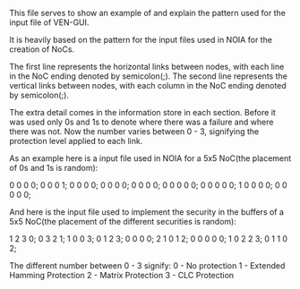 This file serves to show an example of and explain the pattern used for the input file of VEN-GUI.

It is heavily based on the pattern for the input files used in NOIA for the creation of NoCs.

The first line represents the horizontal links between nodes, with each line in the NoC ending denoted by semicolon(;).
The second line represents the vertical links between nodes, with each column in the NoC ending denoted by semicolon(;).

The extra detail comes in the information store in each section. Before it was used only 0s and 1s to denote where there was a failure and where there was not.
Now the number varies between 0 - 3, signifying the protection level applied to each link.

As an example here is a input file used in NOIA for a 5x5 NoC(the placement of 0s and 1s is random):

0 0 0 0; 0 0 0 1; 0 0 0 0; 0 0 0 0; 0 0 0 0; 
0 0 0 0 0; 0 0 0 0 0; 1 0 0 0 0; 0 0 0 0 0; 

And here is the input file used to implement the security in the buffers of a 5x5 NoC(the placement of the different securities is random):

1 2 3 0; 0 3 2 1; 1 0 0 3; 0 1 2 3; 0 0 0 0;
2 1 0 1 2; 0 0 0 0 0; 1 0 2 2 3; 0 1 1 0 2;

The different number between 0 - 3 signify:
0 - No protection
1 - Extended Hamming Protection
2 - Matrix Protection
3 - CLC Protection